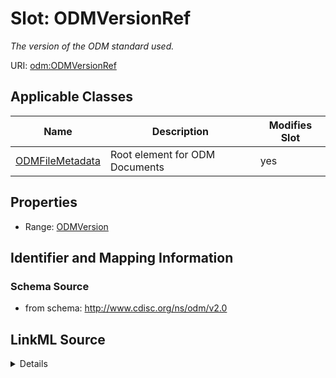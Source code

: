 # Slot: ODMVersionRef


_The version of the ODM standard used._



URI: [odm:ODMVersionRef](http://www.cdisc.org/ns/odm/v2.0/ODMVersionRef)



<!-- no inheritance hierarchy -->




## Applicable Classes

| Name | Description | Modifies Slot |
| --- | --- | --- |
[ODMFileMetadata](ODMFileMetadata.md) | Root element for ODM Documents |  yes  |







## Properties

* Range: [ODMVersion](ODMVersion.md)





## Identifier and Mapping Information







### Schema Source


* from schema: http://www.cdisc.org/ns/odm/v2.0




## LinkML Source

<details>
```yaml
name: ODMVersionRef
description: The version of the ODM standard used.
from_schema: http://www.cdisc.org/ns/odm/v2.0
rank: 1000
alias: ODMVersionRef
domain_of:
- ODMFileMetadata
range: ODMVersion

```
</details>